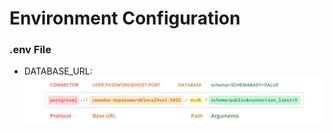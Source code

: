 # Environment Configuration

### .env File
- DATABASE_URL: ![explanation about database url building](./docs/images/database-url-dot-env-configuration.png)